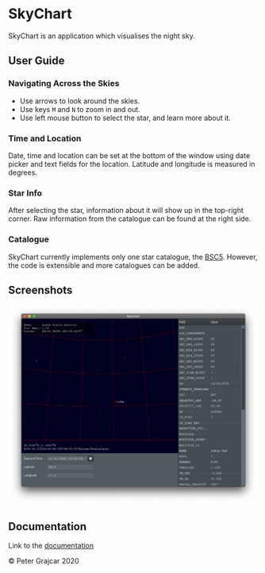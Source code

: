 # SkyChart

SkyChart is an application which visualises the night sky.

## User Guide

### Navigating Across the Skies

- Use arrows to look around the skies. 
- Use keys `M` and `N` to zoom in and out.
- Use left mouse button to select the star, and learn more about it. 

### Time and Location

Date, time and location can be set at the bottom of the window using date picker and text fields for the location.
Latitude and longitude is measured in degrees.

### Star Info

After selecting the star, information about it will show up in the top-right corner.
Raw information from the catalogue can be found at the right side.

### Catalogue

SkyChart currently implements only one star catalogue, the [BSC5](http://tdc-www.harvard.edu/catalogs/bsc5.html). 
However, the code is extensible and more catalogues can be added.

## Screenshots

![SkyChart Screenshot](./screenshots/screenshot-01.png)

## Documentation

Link to the [documentation](http://www.ms.mff.cuni.cz/~grajcarp/)

&copy; Peter Grajcar 2020